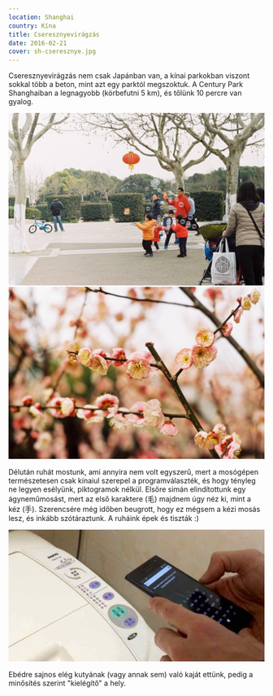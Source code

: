```yaml
---
location: Shanghai
country: Kína
title: Cseresznyevirágzás
date: 2016-02-21
cover: sh-cseresznye.jpg
---
```


Cseresznyevirágzás nem csak Japánban van, a kínai parkokban viszont sokkal több a beton, mint azt egy parktól megszoktuk. A Century Park Shanghaiban a legnagyobb (körbefutni 5 km), és tőlünk 10 percre van gyalog.

![](../../img/cherryblossom1.jpg)  
![](../../img/cherryblossom2.jpg)  

Délután ruhát mostunk, ami annyira nem volt egyszerű, mert a mosógépen természetesen csak kínaiul szerepel a programválaszték, és hogy tényleg ne legyen esélyünk, piktogramok nélkül. Elsőre simán elindítottunk egy ágyneműmosást, mert az első karaktere (毛) majdnem úgy néz ki, mint a kéz (手). Szerencsére még időben beugrott, hogy ez mégsem a kézi mosás lesz, és inkább szótáraztunk. A ruháink épek és tiszták :)  

![mosógép kínai felirattal](../../img/mosogep.jpg)

Ebédre sajnos elég kutyának (vagy annak sem) való kaját ettünk, pedig a minősítés szerint "kielégítő" a hely.
